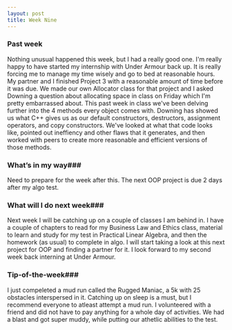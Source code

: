 ```yaml
---
layout: post
title: Week Nine
---
```


### Past week
Nothing unusual happened this week, but I had a really good one. I'm really happy to have started my internship with Under Armour back up. It is really forcing me to manage my time wisely and go to bed at reasonable hours. My partner and I finished Project 3 with a reasonable amount of time before it was due. We made our own Allocator class for that project and I asked Downing a question about allocating space in class on Friday which I'm pretty embarrassed about. This past week in class we've been delving further into the 4 methods every object comes with. Downing has showed us what C++ gives us as our default constructors, destructors, assignment operators, and copy constructors. We've looked at what that code looks like, pointed out ineffiency and other flaws that it generates, and then worked with peers to create more reasonable and efficient versions of those methods.

### What’s in my way###
Need to prepare for the week after this. The next OOP project is due 2 days after my algo test.

### What will I do next week###
Next week I will be catching up on a couple of classes I am behind in. I have a couple of chapters to read for my Business Law and Ethics class, material to learn and study for my test in Practical Linear Algebra, and then the homework (as usual) to complete in algo. I will start taking a look at this next project for OOP and finding a partner for it. I look forward to my second week back interning at Under Armour.

### Tip-of-the-week###
I just compeleted a mud run called the Rugged Maniac, a 5k with 25 obstacles interspersed in it. Catching up on sleep is a must, but I recommend everyone to atleast attempt a mud run. I volunteered with a friend and did not have to pay anything for a whole day of activities. We had a blast and got super muddy, while putting our athetlic abilities to the test.

